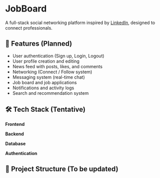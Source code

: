 # JobBoard

A full-stack social networking platform inspired by [LinkedIn](https://www.linkedin.com), designed to connect professionals.

## 🚀 Features (Planned)

- User authentication (Sign up, Login, Logout)
- User profile creation and editing
- News feed with posts, likes, and comments
- Networking (Connect / Follow system)
- Messaging system (real-time chat)
- Job board and job applications
- Notifications and activity logs
- Search and recommendation system

## 🛠 Tech Stack (Tentative)

**Frontend**

**Backend**

**Database**


**Authentication**


## 📁 Project Structure (To be updated)
